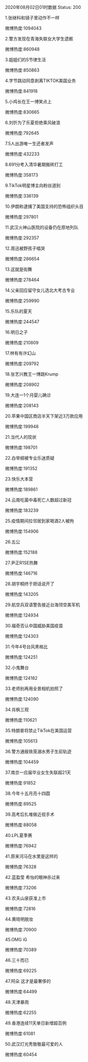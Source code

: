 2020年08月02日01时数据
Status: 200

1.张继科和镜子里动作不一样

微博热度:1094043

2.警方发现在青海失联女大学生遗骸

微博热度:860948

3.姐姐们的S节律生活

微博热度:850863

4.字节跳动同意剥离TIKTOK美国业务

微博热度:841918

5.小鸡长在王一博笑点上

微博热度:830665

6.刘忻为了乐夏拒绝乘风破浪

微博热度:792645

7.5人出游唯一生还者发声

微博热度:432233

8.691分考入清华暑期搬砖打工

微博热度:358173

9.TikTok明星博主向粉丝道别

微博热度:336139

10.伊朗称逮捕了美国支持的恐怖组织头目

微博热度:297801

11.武汉火神山医院的设备仍在原地列队

微博热度:292357

12.周迅被野孩子唱哭

微博热度:286654

13.这就是街舞

微博热度:278464

14.父亲回应留守女儿选北大考古专业

微博热度:259990

15.乐队的夏天

微博热度:244547

16.明日之子

微博热度:210809

17.林有有许幻山

微博热度:209792

18.张艺兴教王一博跳Krump

微博热度:208902

19.大连一1个月婴儿确诊

微博热度:208143

20.苹果中国区商店半天下架近3万款应用

微博热度:199948

21.当代人的现状

微博热度:198701

22.白举纲被专业乐迷质疑

微博热度:191352

23.快乐大本营

微博热度:189861

24.云南吃菌中毒死亡人数超过新冠

微博热度:183239

25.疫情期间拉邻居到家喝酒2人被拘

微博热度:154906

26.五公

微博热度:152188

27.尹正R1SE热舞

微博热度:146716

28.胡宇桐终于把话说开了

微博热度:143205

29.航空兵双语警告接近台海领空美军机

微博热度:124934

30.福奇否认中国威胁美国疫苗

微博热度:124303

31.今年4号台风黑格比

微博热度:124251

32.小鬼舞台

微博热度:124182

33.老师别再用全景相机拍照了

微博热度:124090

34.肖枫三观

微博热度:110621

35.特朗普将禁止TikTok在美国运营

微博热度:105613

36.警方通报铁笼溺水男子生前轨迹

微博热度:104459

37.南京一应届毕业女生失联超21天

微博热度:91852

38.今年十五月亮十四圆

微博热度:89525

39.高考后扎堆做近视手术

微博热度:88058

40.LPL夏季赛

微博热度:76942

41.原来河马在水里是这样的

微博热度:76328

42.蓝盈莹 希怡的眼神杀过来

微博热度:73206

43.农夫山泉获准上市

微博热度:72816

44.黄晓明脱妆

微博热度:70900

45.OMG iG

微博热度:70389

46.三十而已

微博热度:69225

47.阿朵 这才是最奢侈的

微博热度:64499

48.天津暴雨

微博热度:62255

49.香港连续11天单日新增超百例

微博热度:61081

50.武汉灯光秀致敬最可爱的人

微博热度:60454

